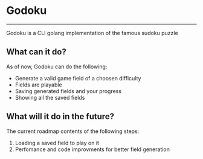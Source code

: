 # Godoku
---
Godoku is a CLI golang implementation of the famous sudoku puzzle

## What can it do?

As of now, Godoku can do the following:

- Generate a valid game field of a choosen difficulty
- Fields are playable
- Saving generated fields and your progress
- Showing all the saved fields

## What will it do in the future?

The current roadmap contents of the following steps:

1. Loading a saved field to play on it
2. Perfomance and code improvments for better field generation
